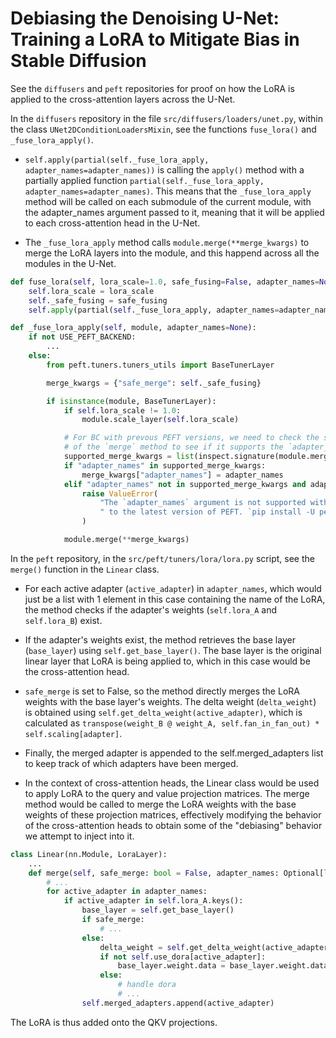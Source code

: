 # Debiasing the Denoising U-Net: Training a LoRA to Mitigate Bias in Stable Diffusion

See the `diffusers` and `peft` repositories for proof on how the LoRA is applied to the cross-attention layers across the U-Net.

In the `diffusers` repository in the file `src/diffusers/loaders/unet.py`, within the class `UNet2DConditionLoadersMixin`, see the functions `fuse_lora()` and `_fuse_lora_apply()`.

- `self.apply(partial(self._fuse_lora_apply, adapter_names=adapter_names))` is calling the `apply()` method with a partially applied function `partial(self._fuse_lora_apply, adapter_names=adapter_names)`. This means that the `_fuse_lora_apply` method will be called on each submodule of the current module, with the adapter_names argument passed to it, meaning that it will be applied to each cross-attention head in the U-Net.

- The `_fuse_lora_apply` method calls `module.merge(**merge_kwargs)` to merge the LoRA layers into the module, and this happend across all the modules in the U-Net.

```python
def fuse_lora(self, lora_scale=1.0, safe_fusing=False, adapter_names=None):
    self.lora_scale = lora_scale
    self._safe_fusing = safe_fusing
    self.apply(partial(self._fuse_lora_apply, adapter_names=adapter_names))

def _fuse_lora_apply(self, module, adapter_names=None):
    if not USE_PEFT_BACKEND:
        ...
    else:
        from peft.tuners.tuners_utils import BaseTunerLayer

        merge_kwargs = {"safe_merge": self._safe_fusing}

        if isinstance(module, BaseTunerLayer):
            if self.lora_scale != 1.0:
                module.scale_layer(self.lora_scale)

            # For BC with prevous PEFT versions, we need to check the signature
            # of the `merge` method to see if it supports the `adapter_names` argument.
            supported_merge_kwargs = list(inspect.signature(module.merge).parameters)
            if "adapter_names" in supported_merge_kwargs:
                merge_kwargs["adapter_names"] = adapter_names
            elif "adapter_names" not in supported_merge_kwargs and adapter_names is not None:
                raise ValueError(
                    "The `adapter_names` argument is not supported with your PEFT version. Please upgrade"
                    " to the latest version of PEFT. `pip install -U peft`"
                )

            module.merge(**merge_kwargs)
```

In the `peft` repository, in the `src/peft/tuners/lora/lora.py` script, see the `merge()` function in the `Linear` class.

- For each active adapter (`active_adapter`) in `adapter_names`, which would just be a list with 1 element in this case containing the name of the LoRA, the method checks if the adapter's weights (`self.lora_A` and `self.lora_B`) exist.

- If the adapter's weights exist, the method retrieves the base layer (`base_layer`) using `self.get_base_layer()`. The base layer is the original linear layer that LoRA is being applied to, which in this case would be the cross-attention head.

- `safe_merge` is set to False, so the method directly merges the LoRA weights with the base layer's weights. The delta weight (`delta_weight`) is obtained using `self.get_delta_weight(active_adapter)`, which is calculated as `transpose(weight_B @ weight_A, self.fan_in_fan_out) * self.scaling[adapter]`.

- Finally, the merged adapter is appended to the self.merged_adapters list to keep track of which adapters have been merged.

- In the context of cross-attention heads, the Linear class would be used to apply LoRA to the query and value projection matrices. The merge method would be called to merge the LoRA weights with the base weights of these projection matrices, effectively modifying the behavior of the cross-attention heads to obtain some of the "debiasing" behavior we attempt to inject into it.

```python
class Linear(nn.Module, LoraLayer):
    ...
    def merge(self, safe_merge: bool = False, adapter_names: Optional[list[str]] = None) -> None:
        # ...
        for active_adapter in adapter_names:
            if active_adapter in self.lora_A.keys():
                base_layer = self.get_base_layer()
                if safe_merge:
                    # ...
                else:
                    delta_weight = self.get_delta_weight(active_adapter)
                    if not self.use_dora[active_adapter]:
                        base_layer.weight.data = base_layer.weight.data + delta_weight
                    else:
                        # handle dora
                        # ...
                self.merged_adapters.append(active_adapter)
```

The LoRA is thus added onto the QKV projections. 
